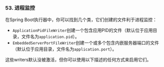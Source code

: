### 53. 进程监控
在Spring Boot执行器中，你可以找到几个类，它们创建的文件利于进程监控：
- `ApplicationPidFileWriter`创建一个包含应用PID的文件（默认位于应用目录，文件名为`application.pid`）。
- `EmbeddedServerPortFileWriter`创建一个或多个包含内嵌服务器端口的文件（默认位于应用目录，文件名为`application.port`）。

这些writers默认没被激活，但你可以使用以下描述的任何方式来启用它们。
